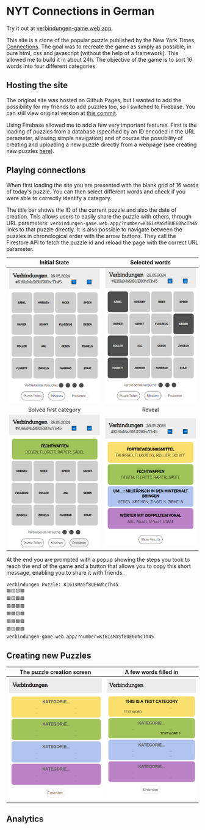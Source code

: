 # NYT Connections in German

Try it out at [verbindungen-game.web.app](verbindungen-game.web.app).

This site is a clone of the popular puzzle published by the New York Times, [Connections](https://www.nytimes.com/games/connections).
The goal was to recreate the game as simply as possible, in pure html, css and javascript (without the help of a framework). This allowed me to build it in about 24h.
The objective of the game is to sort 16 words into four different categories.

## Hosting the site

The original site was hosted on Github Pages, but I wanted to add the possibility for my friends to add puzzles too, so I switched to Firebase. You can still view original version at [this commit](https://github.com/obrhubr/nyt-connections-deutsch/commit/3dcf06776e84c31baf2b9e6707b7c44de7ca71ac).

Using Firebase allowed me to add a few very important features. First is the loading of puzzles from a database (specified by an ID encoded in the URL parameter, allowing simple navigation) and of course the possibility of creating and uploading a new puzzle directly from a webpage (see creating new puzzles [here](#Creating-new-Puzzles)).

## Playing connections

When first loading the site you are presented with the blank grid of 16 words of today's puzzle. You can then select different words and check if you were able to correctly identify a category.

The title bar shows the ID of the current puzzle and also the date of creation. This allows users to easily share the puzzle with others, through URL parameters: `verbindungen-game.web.app/?number=K161sMaSf8UE60hcTh45` links to that puzzle directly.
It is also possible to navigate between the puzzles in chronological order with the arrow buttons. They call the Firestore API to fetch the puzzle id and reload the page with the correct URL parameter.

| Initial State | Selected words |
:-------------------------:|:-------------------------:
![Start screen](.github/main.png) | ![4 Words have been selected and highlighted](.github/chosen.png) |
| Solved first category | Reveal |
![Solved the medium category](.github/first.png) | ![Solved all categories](.github/end.png) |

At the end you are prompted with a popup showing the steps you took to reach the end of the game and a button that allows you to copy this short message, enabling you to share it with friends.

```
Verbindungen Puzzle: K161sMaSf8UE60hcTh45
🟩🟨🟨🟪
🟩🟨🟩🟩
🟩🟩🟩🟩
🟦🟦🟨🟦
🟦🟦🟦🟪
🟪🟨🟪🟪
verbindungen-game.web.app/?number=K161sMaSf8UE60hcTh45
```

## Creating new Puzzles

| The puzzle creation screen | A few words filled in |
:-------------------------:|:-------------------------:
![Puzzle creation page](.github/creation.png) | ![Partially filled out puzzle](.github/partial.png) |


## Analytics